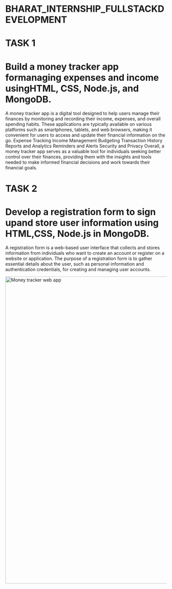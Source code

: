 # BHARAT_INTERNSHIP_FULLSTACKDEVELOPMENT
# TASK 1
# Build a money tracker app formanaging expenses and income usingHTML, CSS, Node.js, and MongoDB.
A money tracker app is a digital tool designed to help users manage their finances by monitoring and recording their income, expenses, and overall spending habits. These applications are typically available on various platforms such as smartphones, tablets, and web browsers, making it convenient for users to access and update their financial information on the go.
Expense Tracking
Income Management
Budgeting
Transaction History
Reports and Analytics
Reminders and Alerts
Security and Privacy
Overall, a money tracker app serves as a valuable tool for individuals seeking better control over their finances, providing them with the insights and tools needed to make informed financial decisions and work towards their financial goals.
# TASK 2
# Develop a registration form to sign upand store user information using HTML,CSS, Node.js in MongoDB.
A registration form is a web-based user interface that collects and stores information from individuals who want to create an account or register on a website or application. The purpose of a registration form is to gather essential details about the user, such as personal information and authentication credentials, for creating and managing user accounts.



<img width="960" alt="Money tracker web app" src="https://github.com/Mitalipatil10/BHARAT_INTERNSHIP_FULLSTACKDEVELOPMENT/assets/146453450/fcd64585-c617-4148-9fff-748182e36f9a">
